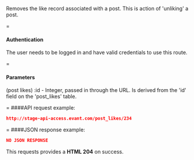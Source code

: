 <!-- --- title: DELETE /post_likes/:id -->

Removes the like record associated with a post. This is action of 'unliking' a post.

=
#### Authentication

The user needs to be logged in and have valid credentials to use this route.

=
#### Parameters

(post likes) :id - Integer, passed in through the URL. Is derived from the 'id' field on the 'post_likes' table.

=
####API request example:
```json
http://stage-api-access.evant.com/post_likes/234
```

=
####JSON response example:

```json
NO JSON RESPONSE
```

This requests provides a <strong>HTML 204</strong> on success.